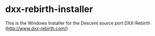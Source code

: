 dxx-rebirth-installer
=====================

This is the Windows Installer for the Descent source port DXX-Rebirth (http://www.dxx-rebirth.com/)
